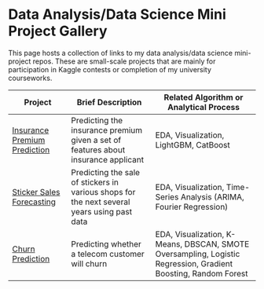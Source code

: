 # Data Analysis/Data Science Mini Project Gallery

This page hosts a collection of links to my data analysis/data science mini-project repos. These are small-scale projects that are mainly for participation in Kaggle contests or completion of my university courseworks.

| Project | Brief Description | Related Algorithm or Analytical Process |
| -------- | ------- | ------- |
| [Insurance Premium Prediction](https://github.com/yxiaoaz/insurance-premium-prediction) | Predicting the insurance premium given a set of features about insurance applicant | EDA, Visualization, LightGBM, CatBoost |
| [Sticker Sales Forecasting](https://github.com/yxiaoaz/sticker_sales_forecasting) | Predicting the sale of stickers in various shops for the next several years using past data | EDA, Visualization, Time-Series Analysis (ARIMA, Fourier Regression) |
| [Churn Prediction](https://github.com/yxiaoaz/churn_prediction) | Predicting whether a telecom customer will churn | EDA, Visualization, K-Means, DBSCAN, SMOTE Oversampling, Logistic Regression, Gradient Boosting, Random Forest |

